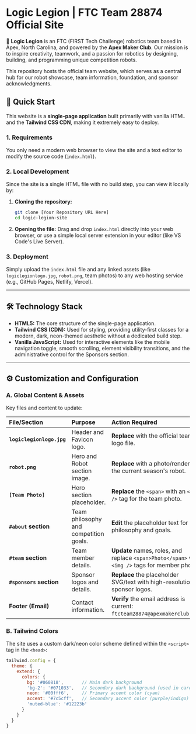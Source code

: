 # Logic Legion | FTC Team 28874 Official Site

🤖 **Logic Legion** is an FTC (FIRST Tech Challenge) robotics team based in Apex, North Carolina, and powered by the **Apex Maker Club**. Our mission is to inspire creativity, teamwork, and a passion for robotics by designing, building, and programming unique competition robots.

This repository hosts the official team website, which serves as a central hub for our robot showcase, team information, foundation, and sponsor acknowledgments.

## 🚀 Quick Start

This website is a **single-page application** built primarily with vanilla HTML and the **Tailwind CSS CDN**, making it extremely easy to deploy.

### 1. Requirements

You only need a modern web browser to view the site and a text editor to modify the source code (`index.html`).

### 2. Local Development

Since the site is a single HTML file with no build step, you can view it locally by:

1.  **Cloning the repository:**
    ```bash
    git clone [Your Repository URL Here]
    cd logic-legion-site
    ```
2.  **Opening the file:** Drag and drop `index.html` directly into your web browser, or use a simple local server extension in your editor (like VS Code's Live Server).

### 3. Deployment

Simply upload the `index.html` file and any linked assets (like `logiclegionlogo.jpg`, `robot.png`, team photos) to any web hosting service (e.g., GitHub Pages, Netlify, Vercel).

---

## 🛠️ Technology Stack

* **HTML5:** The core structure of the single-page application.
* **Tailwind CSS (CDN):** Used for styling, providing utility-first classes for a modern, dark, neon-themed aesthetic without a dedicated build step.
* **Vanilla JavaScript:** Used for interactive elements like the mobile navigation toggle, smooth scrolling, element visibility transitions, and the administrative control for the Sponsors section.

---

## ⚙️ Customization and Configuration

### A. Global Content & Assets

Key files and content to update:

| File/Section | Purpose | Action Required |
| :--- | :--- | :--- |
| **`logiclegionlogo.jpg`** | Header and Favicon logo. | **Replace** with the official team logo file. |
| **`robot.png`** | Hero and Robot section image. | **Replace** with a photo/render of the current season's robot. |
| **`[Team Photo]`** | Hero section placeholder. | **Replace** the `<span>` with an `<img />` tag for the team photo. |
| **`#about` section** | Team philosophy and competition goals. | **Edit** the placeholder text for philosophy and goals. |
| **`#team` section** | Team member details. | **Update** names, roles, and replace `<span>Photo</span>` with `<img />` tags for member photos. |
| **`#sponsors` section** | Sponsor logos and details. | **Replace** the placeholder SVG/text with high-resolution sponsor logos. |
| **Footer (Email)** | Contact information. | **Verify** the email address is current: `ftcteam28874@apexmakerclub.org`. |

### B. Tailwind Colors

The site uses a custom dark/neon color scheme defined within the `<script>` tag in the `<head>`:

```javascript
tailwind.config = {
  theme: {
    extend: {
      colors: {
        bg: '#060818',       // Main dark background
        'bg-2': '#071033',   // Secondary dark background (used in cards/sections)
        neon: '#00fff6',     // Primary accent color (cyan)
        accent: '#7c5cff',   // Secondary accent color (purple/indigo)
        'muted-blue': '#12223b'
      }
    }
  }
}